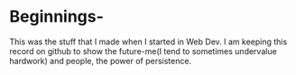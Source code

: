 # Beginnings-
This was the stuff that I made when I started in Web Dev. I am keeping this record on github to show the future-me(I tend to sometimes undervalue hardwork) and people, the power of persistence. 

